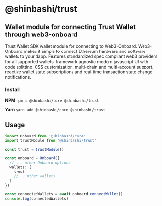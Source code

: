 # @shinbashi/trust

## Wallet module for connecting Trust Wallet through web3-onboard

Trust Wallet SDK wallet module for connecting to Web3-Onboard. Web3-Onboard makes it simple to connect Ethereum hardware and software wallets to your dapp. Features standardized spec compliant web3 providers for all supported wallets, framework agnostic modern javascript UI with code splitting, CSS customization, multi-chain and multi-account support, reactive wallet state subscriptions and real-time transaction state change notifications.

### Install

**NPM**
`npm i @shinbashi/core @shinbashi/trust`

**Yarn**
`yarn add @shinbashi/core @shinbashi/trust`

## Usage

```typescript
import Onboard from '@shinbashi/core'
import trustModule from '@shinbashi/trust'

const trust = trustModule()

const onboard = Onboard({
  // ... other Onboard options
  wallets: [
    trust
    //... other wallets
  ]
})

const connectedWallets = await onboard.connectWallet()
console.log(connectedWallets)
```
